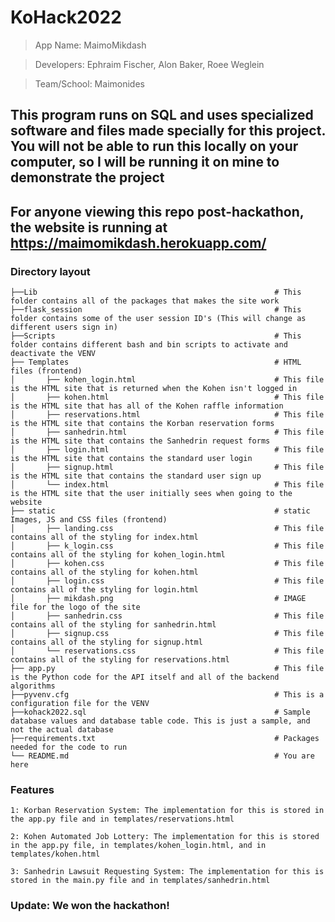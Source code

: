 # KoHack2022 
> App Name: MaimoMikdash

> Developers: Ephraim Fischer, Alon Baker, Roee Weglein

> Team/School: Maimonides
## This program runs on SQL and uses specialized software and files made specially for this project. You will not be able to run this locally on your computer, so I will be running it on mine to demonstrate the project
## For anyone viewing this repo post-hackathon, the website is running at https://maimomikdash.herokuapp.com/
### Directory layout

    ├──Lib                                                     # This folder contains all of the packages that makes the site work
    ├──flask_session                                           # This folder contains some of the user session ID's (This will change as different users sign in)
    ├──Scripts                                                 # This folder contains different bash and bin scripts to activate and deactivate the VENV
    ├── Templates                                              # HTML files (frontend)
    │       ├── kohen_login.html                               # This file is the HTML site that is returned when the Kohen isn't logged in
    │       ├── kohen.html                                     # This file is the HTML site that has all of the Kohen raffle information
    │       ├── reservations.html                              # This file is the HTML site that contains the Korban reservation forms
    │       ├── sanhedrin.html                                 # This file is the HTML site that contains the Sanhedrin request forms
    │       ├── login.html                                     # This file is the HTML site that contains the standard user login
    │       ├── signup.html                                    # This file is the HTML site that contains the standard user sign up
    │       └── index.html                                     # This file is the HTML site that the user initially sees when going to the website
    ├── static                                                 # static Images, JS and CSS files (frontend)
    │       ├── landing.css                                    # This file contains all of the styling for index.html
    │       ├── k_login.css                                    # This file contains all of the styling for kohen_login.html
    │       ├── kohen.css                                      # This file contains all of the styling for kohen.html
    │       ├── login.css                                      # This file contains all of the styling for login.html
    │       ├── mikdash.png                                    # IMAGE file for the logo of the site
    │       ├── sanhedrin.css                                  # This file contains all of the styling for sanhedrin.html
    │       ├── signup.css                                     # This file contains all of the styling for signup.html
    │       └── reservations.css                               # This file contains all of the styling for reservations.html
    ├── app.py                                                 # This file is the Python code for the API itself and all of the backend algorithms
    ├──pyvenv.cfg                                              # This is a configuration file for the VENV
    ├──kohack2022.sql                                          # Sample database values and database table code. This is just a sample, and not the actual database
    ├──requirements.txt                                        # Packages needed for the code to run
    └── README.md                                              # You are here


### Features

    1: Korban Reservation System: The implementation for this is stored in the app.py file and in templates/reservations.html

    2: Kohen Automated Job Lottery: The implementation for this is stored in the app.py file, in templates/kohen_login.html, and in templates/kohen.html

    3: Sanhedrin Lawsuit Requesting System: The implementation for this is stored in the main.py file and in templates/sanhedrin.html
    
### Update: We won the hackathon!

